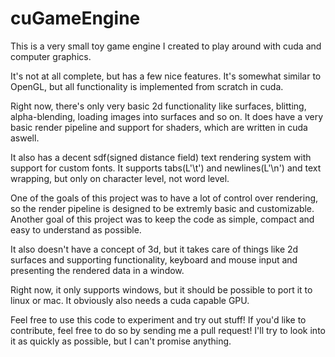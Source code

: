 # cuGameEngine
This is a very small toy game engine I created to play around with cuda and computer graphics.

It's not at all complete, but has a few nice features. It's somewhat similar to OpenGL, but all functionality is implemented from scratch in cuda.

Right now, there's only very basic 2d functionality like surfaces, blitting, alpha-blending, loading images into surfaces and so on.
It does have a very basic render pipeline and support for shaders, which are written in cuda aswell.

It also has a decent sdf(signed distance field) text rendering system with support for custom fonts. It supports tabs(L'\t') and newlines(L'\n') and text wrapping, but only on character level, not word level.

One of the goals of this project was to have a lot of control over rendering, so the render pipeline is designed to be extremly basic and customizable.
Another goal of this project was to keep the code as simple, compact and easy to understand as possible.

It also doesn't have a concept of 3d, but it takes care of things like 2d surfaces and supporting functionality, keyboard and mouse input and presenting the rendered data in a window.

Right now, it only supports windows, but it should be possible to port it to linux or mac.
It obviously also needs a cuda capable GPU.

Feel free to use this code to experiment and try out stuff!
If you'd like to contribute, feel free to do so by sending me a pull request! I'll try to look into it as quickly as possible, but I can't promise anything.
